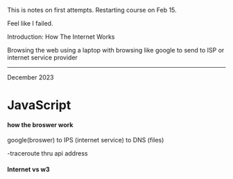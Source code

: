 This is notes on first attempts. Restarting course on Feb 15. 

Feel like I failed. 

Introduction: How The Internet Works

Browsing the web using a laptop with browsing like google to send to ISP or internet service provider



---
December 2023

# JavaScript

#### how the broswer work

google(broswer) to IPS (internet service) to DNS (files)

-traceroute thru api address

#### Internet vs w3



